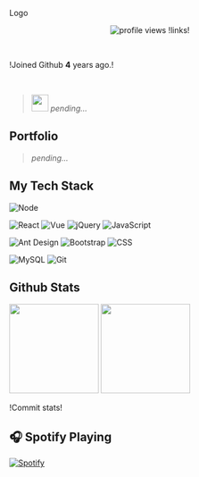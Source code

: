 <p>Logo</p>

<p align="center">
  <img src="https://gpvc.arturio.dev/elipongr" alt="profile views">
  !links!
</p>

<br/>

!Joined Github **4** years ago.!

<br/>

> *<img src="https://raw.githubusercontent.com/iampavangandhi/iampavangandhi/master/gifs/Hi.gif" width="30px"> pending...*

## Portfolio
> *pending...*

## My Tech Stack
![Node](https://img.shields.io/badge/-Node-%232c3e50?style=flat-square&logo=node.js)

![React](https://img.shields.io/badge/-React-%232c3e50?style=flat-square&logo=react)
![Vue](https://img.shields.io/badge/-Vue-%232c3e50?style=flat-square&logo=Vue.js)
![jQuery](https://img.shields.io/badge/-jQuery-%232c3e50?style=flat-square&logo=jQuery)
![JavaScript](https://img.shields.io/badge/-JavaScript-%232c3e50?style=flat-square&logo=javascript&logoColor=e1cc1b&labelColor=%232c3e50&color=%232c3e50)

![Ant Design](https://img.shields.io/badge/-Antd-%232c3e50?style=flat-square&logo=ant-design)
![Bootstrap](https://img.shields.io/badge/-Bootstrap-%232c3e50?style=flat-square&logo=Bootstrap)
![CSS](https://img.shields.io/badge/-CSS-%232c3e50?style=flat-square&logo=css3)

![MySQL](https://img.shields.io/badge/-MySQL-%232c3e50?style=flat-square&logo=MySQL&logoColor=ffffff&labelColor=%232c3e50&color=%232c3e50)
![Git](https://img.shields.io/badge/-Git-%232c3e50?style=flat-square&logo=git)

## Github Stats
<p>
<img src="https://github-readme-stats.vercel.app/api/top-langs/?username=elipongr&layout=compact&title_color=fff&text_color=fff&bg_color=0D1117" height="160px" />
<img src="https://github-readme-stats.vercel.app/api?username=elipongr&title_color=fff&text_color=fff&icon_color=F7DF1E&bg_color=0D1117&show_icons=true" height="160px" />
</p>

!Commit stats!


## 🎧 Spotify Playing

[![Spotify](https://spotify-now-playing-elipongr.vercel.app/api/spotify-playing)](https://open.spotify.com/user/ownedbypeli)

